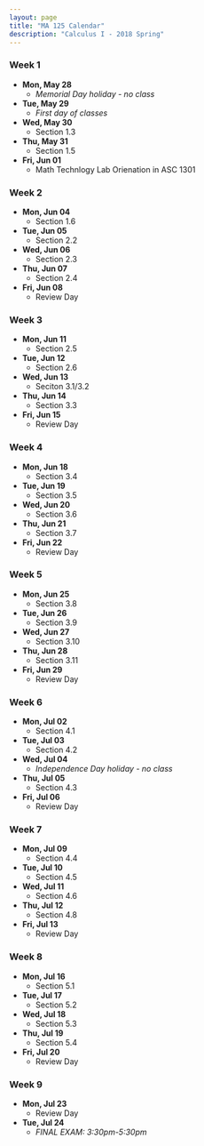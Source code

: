 ```yaml
---
layout: page
title: "MA 125 Calendar"
description: "Calculus I - 2018 Spring"
---
```


### Week 1

- **Mon, May 28**
    - *Memorial Day holiday - no class*
- **Tue, May 29**
    - *First day of classes*
- **Wed, May 30**
    - Section 1.3
- **Thu, May 31**
    - Section 1.5
- **Fri, Jun 01**
    - Math Technlogy Lab Orienation in ASC 1301

### Week 2

- **Mon, Jun 04**
    - Section 1.6
- **Tue, Jun 05**
    - Section 2.2
- **Wed, Jun 06**
    - Section 2.3
- **Thu, Jun 07**
    - Section 2.4
- **Fri, Jun 08**
    - Review Day

### Week 3

- **Mon, Jun 11**
    - Section 2.5
- **Tue, Jun 12**
    - Section 2.6
- **Wed, Jun 13**
    - Seciton 3.1/3.2
- **Thu, Jun 14**
    - Section 3.3
- **Fri, Jun 15**
    - Review Day

### Week 4

- **Mon, Jun 18**
    - Section 3.4
- **Tue, Jun 19**
    - Section 3.5
- **Wed, Jun 20**
    - Section 3.6
- **Thu, Jun 21**
    - Section 3.7
- **Fri, Jun 22**
    - Review Day

### Week 5

- **Mon, Jun 25**
    - Section 3.8
- **Tue, Jun 26**
    - Section 3.9
- **Wed, Jun 27**
    - Section 3.10
- **Thu, Jun 28**
    - Section 3.11
- **Fri, Jun 29**
    - Review Day

### Week 6

- **Mon, Jul 02**
    - Section 4.1
- **Tue, Jul 03**
    - Section 4.2
- **Wed, Jul 04**
  - *Independence Day holiday - no class*
- **Thu, Jul 05**
    - Section 4.3
- **Fri, Jul 06**
    - Review Day

### Week 7

- **Mon, Jul 09**
    - Section 4.4
- **Tue, Jul 10**
    - Section 4.5
- **Wed, Jul 11**
    - Section 4.6
- **Thu, Jul 12**
    - Section 4.8
- **Fri, Jul 13**
    - Review Day

### Week 8

- **Mon, Jul 16**
    - Section 5.1
- **Tue, Jul 17**
    - Section 5.2
- **Wed, Jul 18**
    - Section 5.3
- **Thu, Jul 19**
    - Section 5.4
- **Fri, Jul 20**
    - Review Day

### Week 9

- **Mon, Jul 23**
    - Review Day
- **Tue, Jul 24**
    - *FINAL EXAM: 3:30pm-5:30pm*
